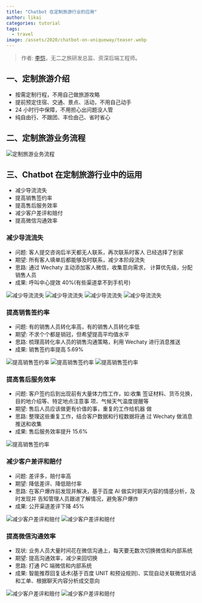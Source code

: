 ```yaml
---
title: "Chatbot 在定制旅游行业的应用"
author: likai
categories: tutorial
tags:
  - travel
image: /assets/2020/chatbot-on-uniqueway/teaser.webp
---
```


> 作者: [李恺](https://github.com/tlikai)，无二之旅研发总监、资深后端工程师。

<!-- more -->

## 一、定制旅游介绍

- 按需定制行程，不用自己做旅游攻略
- 提前预定住宿、交通、景点、活动，不用自己动手
- 24 小时行中保障，不用担心出问题没人管
- 纯自由行、不跟团、丰俭由己、省时省心

## 二、定制旅游业务流程

![定制旅游业务流程](/assets/2020/chatbot-on-uniqueway/slide-2.webp)

## 三、Chatbot 在定制旅游行业中的运用

- 减少导流流失
- 提高销售签约率
- 提高售后服务效率
- 减少客户差评和赔付
- 提高微信沟通效率

### 减少导流流失

- 问题: 客人提交咨询后半天都无人联系，再次联系时客人 已经选择了别家
- 期望: 所有客人填单后都能够及时联系，减少本阶段流失
- 思路: 通过 Wechaty 主动添加客人微信，收集意向需求， 计算优先级，分配销售人员
- 成果: 呼叫中心提效 40%(有些渠道拿不到手机号)

![减少导流流失](/assets/2020/chatbot-on-uniqueway/slide-3.webp)
![减少导流流失](/assets/2020/chatbot-on-uniqueway/slide-4.webp)
![减少导流流失](/assets/2020/chatbot-on-uniqueway/slide-5.webp)
![减少导流流失](/assets/2020/chatbot-on-uniqueway/slide-6.webp)

### 提高销售签约率

- 问题: 有的销售人员转化率高，有的销售人员转化率低
- 期望: 不求个个都是销冠，但希望提高平均值水平
- 思路: 梳理高转化率人员的销售沟通策略，利用 Wechaty 进行消息推送
- 成果: 销售签约率提高 5.69%

![提高销售签约率](/assets/2020/chatbot-on-uniqueway/slide-7.webp)
![提高销售签约率](/assets/2020/chatbot-on-uniqueway/slide-8.webp)
![提高销售签约率](/assets/2020/chatbot-on-uniqueway/slide-9.webp)

### 提高售后服务效率

- 问题: 客户签约后到出现前有大量体力性工作，如:收集 签证材料、货币兑换，目的地介绍等、特定地点注意事 项、气候天气温度提醒等
- 期望: 售后人员应该做更有价值的事，重复的工作给机器 做
- 思路: 整理这些重复工作，结合客户数据和行程数据将通 过 Wechaty 做消息推送和收集
- 成果: 售后服务效率提升 15.6%

![提高销售签约率](/assets/2020/chatbot-on-uniqueway/slide-10.webp)

### 减少客户差评和赔付

- 问题: 差评多，赔付率高
- 期望: 降低差评、降低赔付率
- 思路: 在客户爆炸前发现并解决，基于百度 AI 做实时聊天内容的情感分析，及时发现并 告知管理人员跟进了解情况，避免客户爆炸
- 成果: 公开渠道差评下降 45%

![减少客户差评和赔付](/assets/2020/chatbot-on-uniqueway/slide-11.webp)
![减少客户差评和赔付](/assets/2020/chatbot-on-uniqueway/slide-12.webp)

### 提高微信沟通效率

- 现状: 业务人员大量时间花在微信沟通上，每天要无数次切换微信和内部系统
- 期望: 提高沟通效率，减少来回切换
- 思路: 打通 PC 端微信和内部系统
- 成果: 智能推荐回复话术(基于百度 UNIT 和预设规则)、实现自动关联微信对话和工单、根据聊天内容分析成交意向

![减少客户差评和赔付](/assets/2020/chatbot-on-uniqueway/slide-13.webp)
![减少客户差评和赔付](/assets/2020/chatbot-on-uniqueway/slide-14.webp)

